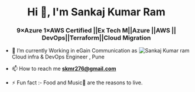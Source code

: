 <h1 align="center">Hi 👋, I'm Sankaj Kumar Ram</h1>
<!--  <h2 align="center">Cloud Infra Engineer  at eGain Communication, Pune </h2>-->

<h3 align="center">9×Azure 1×AWS Certified ||Ex Tech M||Azure ||AWS || DevOps||Terraform||Cloud Migration </h3>


<p><img align="right" src="https://github.com/Adam-pw/Adam-pw/blob/main/animation_500_kxa883sd.gif" alt="Sankaj Kumar ram" /></p>


- 🌱 I’m currently Working in eGain Communication as Cloud infra & DevOps Engineer , Pune

- 📫 How to reach me **skmr276@gmail.com**

- ⚡ Fun fact :- Food and Music🎵 are the reasons to live.
